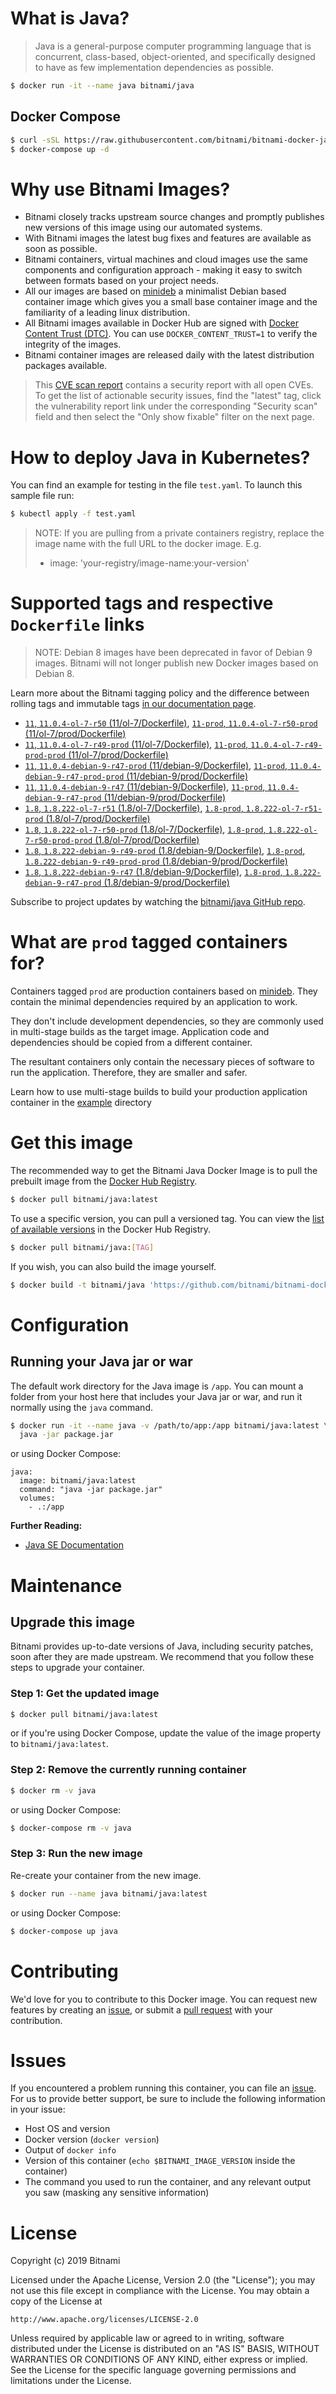 # What is Java?

> Java is a general-purpose computer programming language that is concurrent, class-based, object-oriented, and specifically designed to have as few implementation dependencies as possible.

```bash
$ docker run -it --name java bitnami/java
```

## Docker Compose

```bash
$ curl -sSL https://raw.githubusercontent.com/bitnami/bitnami-docker-java/master/docker-compose.yml > docker-compose.yml
$ docker-compose up -d
```

# Why use Bitnami Images?

* Bitnami closely tracks upstream source changes and promptly publishes new versions of this image using our automated systems.
* With Bitnami images the latest bug fixes and features are available as soon as possible.
* Bitnami containers, virtual machines and cloud images use the same components and configuration approach - making it easy to switch between formats based on your project needs.
* All our images are based on [minideb](https://github.com/bitnami/minideb) a minimalist Debian based container image which gives you a small base container image and the familiarity of a leading linux distribution.
* All Bitnami images available in Docker Hub are signed with [Docker Content Trust (DTC)](https://docs.docker.com/engine/security/trust/content_trust/). You can use `DOCKER_CONTENT_TRUST=1` to verify the integrity of the images.
* Bitnami container images are released daily with the latest distribution packages available.


> This [CVE scan report](https://quay.io/repository/bitnami/java?tab=tags) contains a security report with all open CVEs. To get the list of actionable security issues, find the "latest" tag, click the vulnerability report link under the corresponding "Security scan" field and then select the "Only show fixable" filter on the next page.

# How to deploy Java in Kubernetes?

You can find an example for testing in the file `test.yaml`. To launch this sample file run:

```bash
$ kubectl apply -f test.yaml
```

> NOTE: If you are pulling from a private containers registry, replace the image name with the full URL to the docker image. E.g.
>
> - image: 'your-registry/image-name:your-version'

# Supported tags and respective `Dockerfile` links

> NOTE: Debian 8 images have been deprecated in favor of Debian 9 images. Bitnami will not longer publish new Docker images based on Debian 8.

Learn more about the Bitnami tagging policy and the difference between rolling tags and immutable tags [in our documentation page](https://docs.bitnami.com/containers/how-to/understand-rolling-tags-containers/).


- [`11`, `11.0.4-ol-7-r50` (11/ol-7/Dockerfile)](https://github.com/bitnami/bitnami-docker-java/blob/11.0.4-ol-7-r50/11/ol-7/Dockerfile), [`11-prod`, `11.0.4-ol-7-r50-prod` (11/ol-7/prod/Dockerfile)](https://github.com/bitnami/bitnami-docker-java/blob/11.0.4-ol-7-r50/11/ol-7/prod/Dockerfile)
- [`11`, `11.0.4-ol-7-r49-prod` (11/ol-7/Dockerfile)](https://github.com/bitnami/bitnami-docker-java/blob/11.0.4-ol-7-r49-prod/11/ol-7/Dockerfile), [`11-prod`, `11.0.4-ol-7-r49-prod-prod` (11/ol-7/prod/Dockerfile)](https://github.com/bitnami/bitnami-docker-java/blob/11.0.4-ol-7-r49-prod/11/ol-7/prod/Dockerfile)
- [`11`, `11.0.4-debian-9-r47-prod` (11/debian-9/Dockerfile)](https://github.com/bitnami/bitnami-docker-java/blob/11.0.4-debian-9-r47-prod/11/debian-9/Dockerfile), [`11-prod`, `11.0.4-debian-9-r47-prod-prod` (11/debian-9/prod/Dockerfile)](https://github.com/bitnami/bitnami-docker-java/blob/11.0.4-debian-9-r47-prod/11/debian-9/prod/Dockerfile)
- [`11`, `11.0.4-debian-9-r47` (11/debian-9/Dockerfile)](https://github.com/bitnami/bitnami-docker-java/blob/11.0.4-debian-9-r47/11/debian-9/Dockerfile), [`11-prod`, `11.0.4-debian-9-r47-prod` (11/debian-9/prod/Dockerfile)](https://github.com/bitnami/bitnami-docker-java/blob/11.0.4-debian-9-r47/11/debian-9/prod/Dockerfile)
- [`1.8`, `1.8.222-ol-7-r51` (1.8/ol-7/Dockerfile)](https://github.com/bitnami/bitnami-docker-java/blob/1.8.222-ol-7-r51/1.8/ol-7/Dockerfile), [`1.8-prod`, `1.8.222-ol-7-r51-prod` (1.8/ol-7/prod/Dockerfile)](https://github.com/bitnami/bitnami-docker-java/blob/1.8.222-ol-7-r51/1.8/ol-7/prod/Dockerfile)
- [`1.8`, `1.8.222-ol-7-r50-prod` (1.8/ol-7/Dockerfile)](https://github.com/bitnami/bitnami-docker-java/blob/1.8.222-ol-7-r50-prod/1.8/ol-7/Dockerfile), [`1.8-prod`, `1.8.222-ol-7-r50-prod-prod` (1.8/ol-7/prod/Dockerfile)](https://github.com/bitnami/bitnami-docker-java/blob/1.8.222-ol-7-r50-prod/1.8/ol-7/prod/Dockerfile)
- [`1.8`, `1.8.222-debian-9-r49-prod` (1.8/debian-9/Dockerfile)](https://github.com/bitnami/bitnami-docker-java/blob/1.8.222-debian-9-r49-prod/1.8/debian-9/Dockerfile), [`1.8-prod`, `1.8.222-debian-9-r49-prod-prod` (1.8/debian-9/prod/Dockerfile)](https://github.com/bitnami/bitnami-docker-java/blob/1.8.222-debian-9-r49-prod/1.8/debian-9/prod/Dockerfile)
- [`1.8`, `1.8.222-debian-9-r47` (1.8/debian-9/Dockerfile)](https://github.com/bitnami/bitnami-docker-java/blob/1.8.222-debian-9-r47/1.8/debian-9/Dockerfile), [`1.8-prod`, `1.8.222-debian-9-r47-prod` (1.8/debian-9/prod/Dockerfile)](https://github.com/bitnami/bitnami-docker-java/blob/1.8.222-debian-9-r47/1.8/debian-9/prod/Dockerfile)

Subscribe to project updates by watching the [bitnami/java GitHub repo](https://github.com/bitnami/bitnami-docker-java).

# What are `prod` tagged containers for?

Containers tagged `prod` are production containers based on [minideb](https://github.com/bitnami/minideb). They contain the minimal dependencies required by an application to work.

They don't include development dependencies, so they are commonly used in multi-stage builds as the target image. Application code and dependencies should be copied from a different container.

The resultant containers only contain the necessary pieces of software to run the application. Therefore, they are smaller and safer.

Learn how to use multi-stage builds to build your production application container in the [example](/example) directory

# Get this image

The recommended way to get the Bitnami Java Docker Image is to pull the prebuilt image from the [Docker Hub Registry](https://hub.docker.com/r/bitnami/java).

```bash
$ docker pull bitnami/java:latest
```

To use a specific version, you can pull a versioned tag. You can view the [list of available versions](https://hub.docker.com/r/bitnami/java/tags/) in the Docker Hub Registry.

```bash
$ docker pull bitnami/java:[TAG]
```

If you wish, you can also build the image yourself.

```bash
$ docker build -t bitnami/java 'https://github.com/bitnami/bitnami-docker-java.git#master:1.8/debian-9'
```

# Configuration

## Running your Java jar or war

The default work directory for the Java image is `/app`. You can mount a folder from your host here that includes your Java jar or war, and run it normally using the `java` command.

```bash
$ docker run -it --name java -v /path/to/app:/app bitnami/java:latest \
  java -jar package.jar
```

or using Docker Compose:

```
java:
  image: bitnami/java:latest
  command: "java -jar package.jar"
  volumes:
    - .:/app
```

**Further Reading:**

  - [Java SE Documentation](https://docs.oracle.com/javase/8/docs/api/)

# Maintenance

## Upgrade this image

Bitnami provides up-to-date versions of Java, including security patches, soon after they are made upstream. We recommend that you follow these steps to upgrade your container.

### Step 1: Get the updated image

```bash
$ docker pull bitnami/java:latest
```

or if you're using Docker Compose, update the value of the image property to `bitnami/java:latest`.

### Step 2: Remove the currently running container

```bash
$ docker rm -v java
```

or using Docker Compose:

```bash
$ docker-compose rm -v java
```

### Step 3: Run the new image

Re-create your container from the new image.

```bash
$ docker run --name java bitnami/java:latest
```

or using Docker Compose:

```bash
$ docker-compose up java
```

# Contributing

We'd love for you to contribute to this Docker image. You can request new features by creating an [issue](https://github.com/bitnami/bitnami-docker-java/issues), or submit a [pull request](https://github.com/bitnami/bitnami-docker-java/pulls) with your contribution.

# Issues

If you encountered a problem running this container, you can file an [issue](https://github.com/bitnami/bitnami-docker-java/issues). For us to provide better support, be sure to include the following information in your issue:

- Host OS and version
- Docker version (`docker version`)
- Output of `docker info`
- Version of this container (`echo $BITNAMI_IMAGE_VERSION` inside the container)
- The command you used to run the container, and any relevant output you saw (masking any sensitive
information)

# License

Copyright (c) 2019 Bitnami

Licensed under the Apache License, Version 2.0 (the "License");
you may not use this file except in compliance with the License.
You may obtain a copy of the License at

    http://www.apache.org/licenses/LICENSE-2.0

Unless required by applicable law or agreed to in writing, software
distributed under the License is distributed on an "AS IS" BASIS,
WITHOUT WARRANTIES OR CONDITIONS OF ANY KIND, either express or implied.
See the License for the specific language governing permissions and
limitations under the License.
